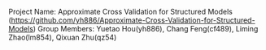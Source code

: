 Project Name: Approximate Cross Validation for Structured Models (https://github.com/yh886/Approximate-Cross-Validation-for-Structured-Models)
Group Members: Yuetao Hou(yh886), Chang Feng(cf489), Liming Zhao(lm854), Qixuan Zhu(qz54)
